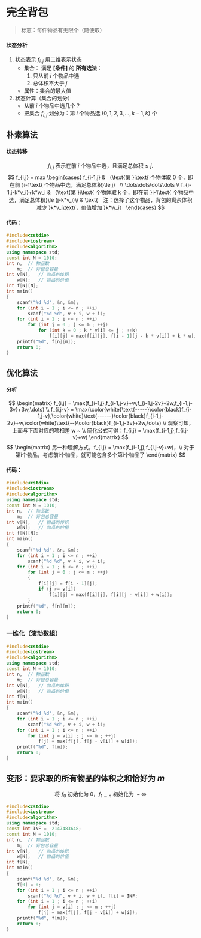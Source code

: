 # 完全背包
>标志：每件物品有无限个（随便取）
#### 状态分析
1. 状态表示 $f_{i,j}$ 用二维表示状态
   * 集合： 满足 **[条件]** 的 **所有选法**：
      1. 只从前 $i$ 个物品中选
      2. 总体积不大于 $j$
   * 属性：集合的最大值
2. 状态计算（集合的划分）
   * 从前 $i$ 个物品中选几个？
   * 把集合 $f_{i,j}$ 划分为：第 $i$ 个物品选 $\{0,1,2,3,\dots,k-1,k\}$ 个
## 朴素算法
#### 状态转移
$$f_{i,j}\text{ 表示在前 }i\text{ 个物品中选，且满足总体积}\le j.$$
$$
f_{i,j} = max \begin{cases}
  f_{i-1,j} & （\text{第 }i\text{ 个物体取 0 个，即在前 }i-1\text{ 个物品中选，满足总体积}\le j） \\
  \dots\dots\dots\dots \\
  f_{i-1,j-k*v_i}+k*w_i & （\text{第 }i\text{ 个物体取 k 个，即在前 }i-1\text{ 个物品中选，满足总体积}\le (j-k*v_i)\\
  & \text{　注：选择了这个物品，背包的剩余体积减少 }k*v_i\text{，价值增加 }k*w_i）
\end{cases}
$$
#### 代码：
```cpp
#include<cstdio>
#include<iostream>
#include<algorithm>
using namespace std;
const int N = 1010;
int n,	// 物品数
    m;	// 背包总容量
int v[N],	// 物品的体积
    w[N];	// 物品的价值
int f[N][N];
int main()
{
	scanf("%d %d", &n, &m);
	for (int i = 1 ; i <= n ; ++i)
		scanf("%d %d", v + i, w + i);
	for (int i = 1 ; i <= n ; ++i)
		for (int j = 0 ; j <= m ; ++j)
			for (int k = 0 ; k * v[i] <= j ; ++k)
				f[i][j] = max(f[i][j], f[i - 1][j - k * v[i]] + k * w[i]);
	printf("%d", f[n][m]);
	return 0;
}
```
## 优化算法
#### 分析
$$
\begin{matrix}
f_{i,j} = \max(f_{i-1,j},f_{i-1,j-v}+w,f_{i-1,j-2v}+2w,f_{i-1,j-3v}+3w,\dots) \\
f_{i,j-v} = \max(\color{white}\text{-----}\color{black}f_{i-1,j-v},\color{white}\text{------}\color{black}f_{i-1,j-2v}+w,\color{white}\text{--}\color{black}f_{i-1,j-3v}+2w,\dots) \\
观察可知，上面与下面对应的项相差 w ~ \\
简化公式可得：f_{i,j} = \max(f_{i-1,j},f_{i,j-v}+w)
\end{matrix}
$$
$$
\begin{matrix}
另一种理解方式，f_{i,j} = \max(f_{i-1,j},f_{i,j-v}+w)，\\
对于第i个物品，考虑前i个物品，就可能包含多个第i个物品了
\end{matrix}
$$
#### 代码：
```cpp
#include<cstdio>
#include<iostream>
#include<algorithm>
using namespace std;
const int N = 1010;
int n,	// 物品数
    m;	// 背包总容量
int v[N],	// 物品的体积
    w[N];	// 物品的价值
int f[N][N];
int main()
{
	scanf("%d %d", &n, &m);
	for (int i = 1 ; i <= n ; ++i)
		scanf("%d %d", v + i, w + i);
	for (int i = 1 ; i <= n ; ++i)
		for (int j = 0 ; j <= m ; ++j)
		{
			f[i][j] = f[i - 1][j];
			if (j >= v[i])
				f[i][j] = max(f[i][j], f[i][j - v[i]] + w[i]);
		}
	printf("%d", f[n][m]);
	return 0;
}
```
### 一维化（滚动数组）
```cpp
#include<cstdio>
#include<iostream>
#include<algorithm>
using namespace std;
const int N = 1010;
int n,	// 物品数
    m;	// 背包总容量
int v[N],	// 物品的体积
    w[N];	// 物品的价值
int f[N];
int main()
{
	scanf("%d %d", &n, &m);
	for (int i = 1 ; i <= n ; ++i)
		scanf("%d %d", v + i, w + i);
	for (int i = 1 ; i <= n ; ++i)
		for (int j = v[i] ; j <= m ; ++j)
			f[j] = max(f[j], f[j - v[i]] + w[i]);
	printf("%d", f[m]);
	return 0;
}
```
## 变形：要求取的所有物品的体积之和恰好为 $m$ 
$$\text{将 }f_0\text{ 初始化为 0，}f_{1\sim n}\text{ 初始化为 }-\infty$$
```cpp
#include<cstdio>
#include<iostream>
#include<algorithm>
using namespace std;
const int INF = -2147483648;
const int N = 1010;
int n,	// 物品数
    m;	// 背包总容量
int v[N],	// 物品的体积
    w[N];	// 物品的价值
int f[N];
int main()
{
	scanf("%d %d", &n, &m);
	f[0] = 0;
	for (int i = 1 ; i <= n ; ++i)
		scanf("%d %d", v + i, w + i), f[i] = INF;
	for (int i = 1 ; i <= n ; ++i)
		for (int j = v[i] ; j <= m ; ++j)
			f[j] = max(f[j], f[j - v[i]] + w[i]);
	printf("%d", f[m]);
	return 0;
}
```